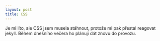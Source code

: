 ```yaml
---
layout: post
title: CSS
---
```


Je mi líto, ale CSS jsem musela stáhnout, protože mi pak přestal reagovat jekyll. Během dnešního večera ho plánuji dát znovu do provozu.
